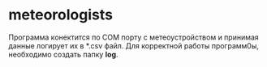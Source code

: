 # meteorologists

Программа конектится по COM порту с метеоустройством и принимая данные логирует их в *.csv файл.
Для корректной работы программ0ы, необходимо создать папку **log**.